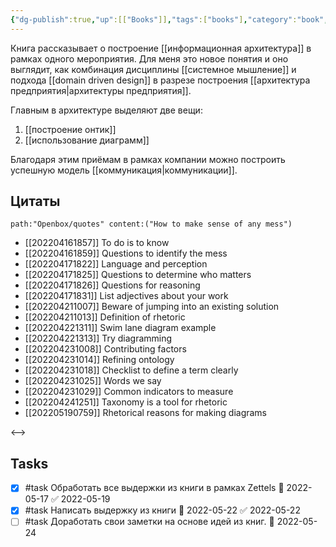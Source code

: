 ```yaml
---
{"dg-publish":true,"up":[["Books"]],"tags":["books"],"category":"book","rating":3,"date":"2022-04-16T18:53:11+03:00","modified_at":"2022-05-20T22:56:55+03:00","permalink":"/refs/how-to-make-sense-of-any-mess/","dgHomeLink":false,"dgPassFrontmatter":true}
---
```





Книга рассказывает о построение [[информационная архитектура]] в рамках одного мероприятия. Для меня это новое понятия и оно выглядит, как комбинация дисциплины [[системное мышление]] и подхода [[domain driven design]] в разрезе построения [[архитектура предприятия|архитектуры предприятия]].

Главным в архитектуре выделяют две вещи:
1. [[построение онтик]]
2. [[использование диаграмм]]

Благодаря этим приёмам в рамках компании можно построить успешную модель [[коммуникация|коммуникации]].

## Цитаты

```expander
path:"Openbox/quotes" content:("How to make sense of any mess")
```
 
- [[202204161857]] To do is to know
- [[202204161859]] Questions to identify the mess
- [[202204171822]] Language and perception
- [[202204171825]] Questions to determine who matters
- [[202204171826]] Questions for reasoning
- [[202204171831]] List adjectives about your work
- [[202204211007]] Beware of jumping into an existing solution
- [[202204211013]] Definition of rhetoric
- [[202204221311]] Swim lane diagram example
- [[202204221313]] Try diagramming
- [[202204231008]] Contributing factors
- [[202204231014]] Refining ontology
- [[202204231018]] Checklist to define a term clearly
- [[202204231025]] Words we say
- [[202204231029]] Common indicators to measure
- [[202204241251]] Taxonomy is a tool for rhetoric
- [[202205190759]] Rhetorical reasons for making diagrams
 
<-->

## Tasks

- [x] #task Обработать все выдержки из книги в рамках Zettels 📅 2022-05-17 ✅ 2022-05-19
- [x] #task Написать выдержку из книги 📅 2022-05-22 ✅ 2022-05-22
- [ ] #task Доработать свои заметки на основе идей из книг. 📅 2022-05-24
